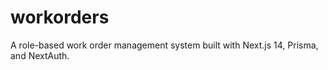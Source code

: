 # workorders
A role-based work order management system built with Next.js 14, Prisma, and NextAuth.
